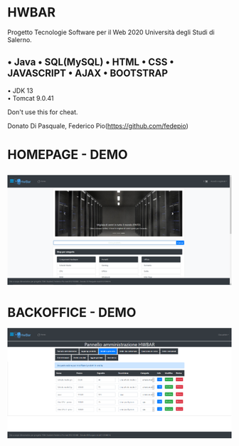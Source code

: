 # HWBAR
Progetto Tecnologie Software per il Web  2020 Università degli Studi di Salerno.

• Java
• SQL(MySQL)
• HTML
• CSS
• JAVASCRIPT
• AJAX
• BOOTSTRAP
----------------
• JDK 13   
• Tomcat 9.0.41

Don't use this for cheat.

 Donato Di Pasquale,
 Federico Pio(https://github.com/fedepio) 

# HOMEPAGE - DEMO
![picture](immagini-demo/home.png)
----------------------------------
# BACKOFFICE - DEMO
![picture](immagini-demo/backoffice.png)
